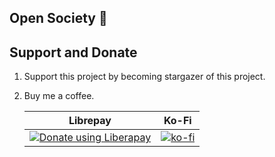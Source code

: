 ## Open Society 👋

<!--

**Here are some ideas to get you started:**

🙋‍♀️ A short introduction - what is your organization all about?
🌈 Contribution guidelines - how can the community get involved?
👩‍💻 Useful resources - where can the community find your docs? Is there anything else the community should know?
🍿 Fun facts - what does your team eat for breakfast?
🧙 Remember, you can do mighty things with the power of [Markdown](https://docs.github.com/github/writing-on-github/getting-started-with-writing-and-formatting-on-github/basic-writing-and-formatting-syntax)
-->


## Support and Donate

1. Support this project by becoming stargazer of this project.
2. Buy me a coffee.

    | Librepay | Ko-Fi |
    |----------|-------|
    |<noscript><a href="https://liberapay.com/OpenSociety/donate"><img alt="Donate using Liberapay" src="https://liberapay.com/assets/widgets/donate.svg"></a></noscript>|[![ko-fi](https://ko-fi.com/img/githubbutton_sm.svg)](https://ko-fi.com/fs0c13ty)|
    
